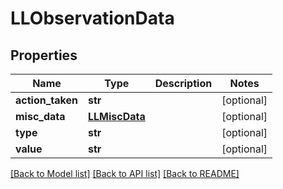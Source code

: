 # LLObservationData

## Properties
Name | Type | Description | Notes
------------ | ------------- | ------------- | -------------
**action_taken** | **str** |  | [optional] 
**misc_data** | [**LLMiscData**](LLMiscData.md) |  | [optional] 
**type** | **str** |  | [optional] 
**value** | **str** |  | [optional] 

[[Back to Model list]](../README.md#documentation-for-models) [[Back to API list]](../README.md#documentation-for-api-endpoints) [[Back to README]](../README.md)


